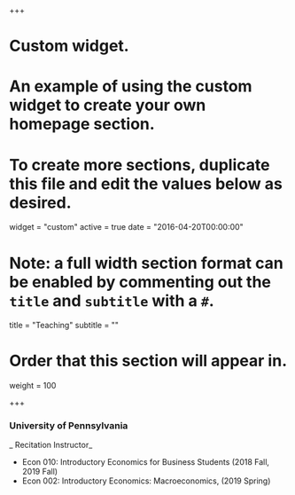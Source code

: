 +++
# Custom widget.
# An example of using the custom widget to create your own homepage section.
# To create more sections, duplicate this file and edit the values below as desired.
widget = "custom"
active = true
date = "2016-04-20T00:00:00"

# Note: a full width section format can be enabled by commenting out the `title` and `subtitle` with a `#`.
title = "Teaching"
subtitle = ""


# Order that this section will appear in.
weight = 100

+++
<h3>University of Pennsylvania</h3>

_ Recitation Instructor_

+ Econ 010: Introductory Economics for Business Students (2018 Fall, 2019 Fall)
+ Econ 002: Introductory Economics: Macroeconomics, (2019 Spring)
